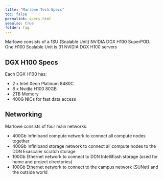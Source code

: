 ```yaml
---
title: "Marlowe Tech Specs"
toc: false
permalink: specs.html
seealso: true
folder: faq
---
```


Marlowe consists of a 1SU (Scalable Unit) NVIDIA DGX H100 SuperPOD.
One H100 Scalable Unit is 31 NVIDIA DGX H100 servers

## DGX H100 Specs

Each DGX H100 has:

- 2 x Intel Xeon Platinum 8480C
- 8 x Nvidia H100 80GB
- 2TB Memory
- 400G NICs for fast data access

## Networking

Marlowe consists of four main networks:

- 400Gb Infiniband compute network to connect all compute nodes together
- 400Gb Infiniband storage network to connect all compute nodes to the DDN Exascaler scratch storage
- 100Gb Ethernet network to connect to DDN Intelliflash storage (used for home and project directories)
- 100Gb Ethernet network to connect to the campus network (SUNet) and the outside world
